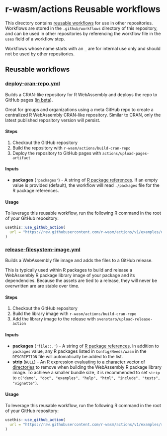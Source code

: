 # r-wasm/actions Reusable workflows

This directory contains [reusable workflows](https://docs.github.com/en/actions/learn-github-actions/reusing-workflows) for use in other repositories. Workflows are stored in the `.github/workflows` directory of this repository, and can be used in other repositories by referencing the workflow file in the `uses` field of a workflow step.

Workflows whose name starts with an `_` are for internal use only and should not be used by other repositories.

## Reusable workflows

### [deploy-cran-repo.yml](https://github.com/r-wasm/actions/tree/main/.github/workflows/deploy-cran-repo.yml)

Builds a CRAN-like repository for R WebAssembly and deploys the repo to GitHub pages ([in beta](https://github.com/actions/upload-pages-artifact)).

Great for groups and organizations using a meta GitHub repo to create a centralized R WebAssembly CRAN-like repository.  Similar to CRAN, only the latest published repository version will persist.

#### Steps

1. Checkout the GitHub repository
2. Build the repository with `r-wasm/actions/build-cran-repo`
3. Deploy the repository to GitHub pages with `actions/upload-pages-artifact`

#### Inputs

* **packages** (`'packages'`) - A string of [R package references](https://r-lib.github.io/pkgdepends/reference/pkg_refs.html). If an empty value is provided (default), the workflow will read `./packages` file for the R package references.

#### Usage

To leverage this reusable workflow, run the following R command in the root of your GitHub repository:

```R
usethis::use_github_action(
  url = "https://raw.githubusercontent.com/r-wasm/actions/v1/examples/deploy-cran-repo.yml"
)
```


### [release-filesystem-image.yml](https://github.com/r-wasm/actions/tree/main/.github/workflows/release-filesystem-image.yml)

Builds a WebAssembly file image and adds the files to a GitHub release.

This is typically used within R packages to build and release a WebAssembly R package library image of your package and its dependencies. Because the assets are tied to a release, they will never be overwritten are are stable over time.

#### Steps

1. Checkout the GitHub repository
2. Build the library image with `r-wasm/actions/build-cran-repo`
3. Add the library image to the release with `svenstaro/upload-release-action`

#### Inputs

* **packages** (`'file::.'`) - A string of [R package references](https://r-lib.github.io/pkgdepends/reference/pkg_refs.html). In addition to `packages` value, any R packages listed in `Config/Needs/wasm` in the `DESCRIPTION` file will automatically be added to the list.
* **strip** (`NULL`) - An R expression evaluating to [a character vector of directories](https://r-wasm.github.io/rwasm/reference/make_library.html#details) to remove when building the WebAssembly R package library image. To achieve a smaller bundle size, it is recommended to set `strip` to `c("demo", "doc", "examples", "help", "html", "include", "tests", "vignette")`.

#### Usage

To leverage this reusable workflow, run the following R command in the root of your GitHub repository:

```R
usethis::use_github_action(
  url = "https://raw.githubusercontent.com/r-wasm/actions/v1/examples/release-filesystem-image.yml"
)
```
